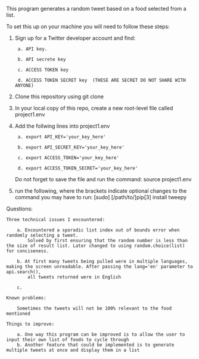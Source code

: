 This program generates a random tweet based on a food selected from a list.

To set this up on your machine you will need to follow these steps:

1. Sign up for a Twitter developer account and find:

        a. API key.      

        b. API secrete key
        
        c. ACCESS TOKEN key
        
        d. ACCESS TOKEN SECRET key  (THESE ARE SECRET DO NOT SHARE WITH ANYONE)
        
2. Clone this repository using git clone
3. In your local copy of this repo, create a new root-level file called project1.env
4. Add the follwing lines into project1.env

        a. export API_KEY='your_key_here'

        b. export API_SECRET_KEY='your_key_here'
        
        c. export ACCESS_TOKEN='your_key_here'
    
        d. export ACCESS_TOKEN_SECRET='your_key_here'
        
    Do not forget to save the file and run the command: source project1.env
    
5. run the following, where the brackets indicate optional changes to the command you may have to run:
    [sudo] [/path/to/]pip[3] install tweepy


Questions:

    Three technical issues I encountered:
    
        a. Encountered a sporadic list index out of bounds error when randomly selecting a tweet. 
            Solved by first ensuring that the random number is less than the size of result list. Later changed to using random.choice(list) for conciseness.
        
        b. At first many tweets being pulled were in multiple languages, making the screen unreadable. After passing the lang='en' parameter to api.search(), 
            all tweets returned were in English
        
        c. 
        
    Known problems:
    
        Sometimes the tweets will not be 100% relevant to the food mentioned
        
    Things to improve:
    
        a. One way this program can be improved is to allow the user to input their own list of foods to cycle through
        b. Another feature that could be implemented is to generate multiple tweets at once and display them in a list